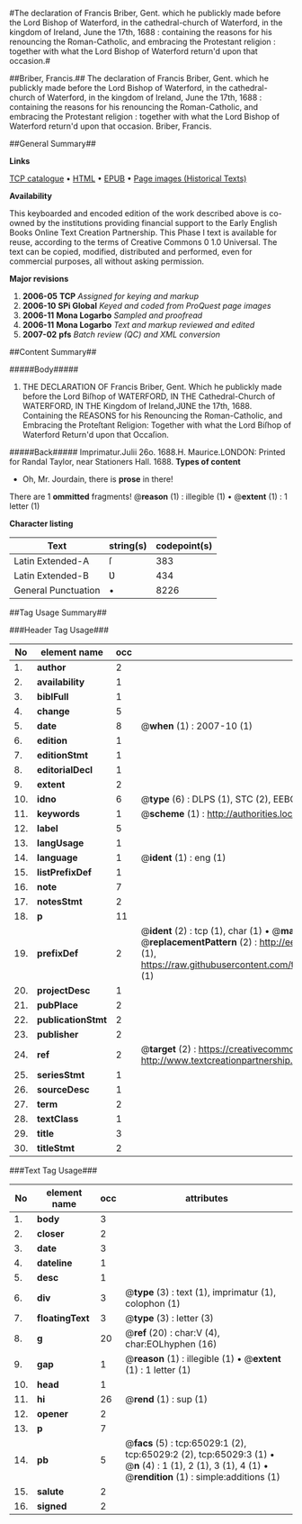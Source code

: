 #The declaration of Francis Briber, Gent. which he publickly made before the Lord Bishop of Waterford, in the cathedral-church of Waterford, in the kingdom of Ireland, June the 17th, 1688 : containing the reasons for his renouncing the Roman-Catholic, and embracing the Protestant religion : together with what the Lord Bishop of Waterford return'd upon that occasion.#

##Briber, Francis.##
The declaration of Francis Briber, Gent. which he publickly made before the Lord Bishop of Waterford, in the cathedral-church of Waterford, in the kingdom of Ireland, June the 17th, 1688 : containing the reasons for his renouncing the Roman-Catholic, and embracing the Protestant religion : together with what the Lord Bishop of Waterford return'd upon that occasion.
Briber, Francis.

##General Summary##

**Links**

[TCP catalogue](http://www.ota.ox.ac.uk/tcp/)  • 
[HTML](http://tei.it.ox.ac.uk/tcp/Texts-HTML/free/A29/A29359.html)  • 
[EPUB](http://tei.it.ox.ac.uk/tcp/Texts-EPUB/free/A29/A29359.epub) • 
[Page images (Historical Texts)](https://data.historicaltexts.jisc.ac.uk/view?pubId=eebo-12641935e&pageId=eebo-12641935e-65029-1)

**Availability**

This keyboarded and encoded edition of the
	       work described above is co-owned by the institutions
	       providing financial support to the Early English Books
	       Online Text Creation Partnership. This Phase I text is
	       available for reuse, according to the terms of Creative
	       Commons 0 1.0 Universal. The text can be copied,
	       modified, distributed and performed, even for
	       commercial purposes, all without asking permission.

**Major revisions**

1. __2006-05__ __TCP__ *Assigned for keying and markup*
1. __2006-10__ __SPi Global__ *Keyed and coded from ProQuest page images*
1. __2006-11__ __Mona Logarbo__ *Sampled and proofread*
1. __2006-11__ __Mona Logarbo__ *Text and markup reviewed and edited*
1. __2007-02__ __pfs__ *Batch review (QC) and XML conversion*

##Content Summary##

#####Body#####

1. THE DECLARATION OF Francis Briber, Gent. Which he publickly made before the Lord Biſhop of WATERFORD, IN THE Cathedral-Church of WATERFORD, IN THE Kingdom of Ireland,JƲNE the 17th, 1688.
Containing the REASONS for his Renouncing the Roman-Catholic, and Embracing the Proteſtant Religion: Together with what the Lord Biſhop of Waterford Return'd upon that Occaſion.

#####Back#####
Imprimatur.Julii 26o. 1688.H. Maurice.LONDON: Printed for Randal Taylor, near Stationers Hall. 1688.
**Types of content**

  * Oh, Mr. Jourdain, there is **prose** in there!

There are 1 **ommitted** fragments! 
 @__reason__ (1) : illegible (1)  •  @__extent__ (1) : 1 letter (1)

**Character listing**


|Text|string(s)|codepoint(s)|
|---|---|---|
|Latin Extended-A|ſ|383|
|Latin Extended-B|Ʋ|434|
|General Punctuation|•|8226|

##Tag Usage Summary##

###Header Tag Usage###

|No|element name|occ|attributes|
|---|---|---|---|
|1.|__author__|2||
|2.|__availability__|1||
|3.|__biblFull__|1||
|4.|__change__|5||
|5.|__date__|8| @__when__ (1) : 2007-10 (1)|
|6.|__edition__|1||
|7.|__editionStmt__|1||
|8.|__editorialDecl__|1||
|9.|__extent__|2||
|10.|__idno__|6| @__type__ (6) : DLPS (1), STC (2), EEBO-CITATION (1), OCLC (1), VID (1)|
|11.|__keywords__|1| @__scheme__ (1) : http://authorities.loc.gov/ (1)|
|12.|__label__|5||
|13.|__langUsage__|1||
|14.|__language__|1| @__ident__ (1) : eng (1)|
|15.|__listPrefixDef__|1||
|16.|__note__|7||
|17.|__notesStmt__|2||
|18.|__p__|11||
|19.|__prefixDef__|2| @__ident__ (2) : tcp (1), char (1)  •  @__matchPattern__ (2) : ([0-9\-]+):([0-9IVX]+) (1), (.+) (1)  •  @__replacementPattern__ (2) : http://eebo.chadwyck.com/downloadtiff?vid=$1&page=$2 (1), https://raw.githubusercontent.com/textcreationpartnership/Texts/master/tcpchars.xml#$1 (1)|
|20.|__projectDesc__|1||
|21.|__pubPlace__|2||
|22.|__publicationStmt__|2||
|23.|__publisher__|2||
|24.|__ref__|2| @__target__ (2) : https://creativecommons.org/publicdomain/zero/1.0/ (1), http://www.textcreationpartnership.org/docs/. (1)|
|25.|__seriesStmt__|1||
|26.|__sourceDesc__|1||
|27.|__term__|2||
|28.|__textClass__|1||
|29.|__title__|3||
|30.|__titleStmt__|2||


###Text Tag Usage###

|No|element name|occ|attributes|
|---|---|---|---|
|1.|__body__|3||
|2.|__closer__|2||
|3.|__date__|3||
|4.|__dateline__|1||
|5.|__desc__|1||
|6.|__div__|3| @__type__ (3) : text (1), imprimatur (1), colophon (1)|
|7.|__floatingText__|3| @__type__ (3) : letter (3)|
|8.|__g__|20| @__ref__ (20) : char:V (4), char:EOLhyphen (16)|
|9.|__gap__|1| @__reason__ (1) : illegible (1)  •  @__extent__ (1) : 1 letter (1)|
|10.|__head__|1||
|11.|__hi__|26| @__rend__ (1) : sup (1)|
|12.|__opener__|2||
|13.|__p__|7||
|14.|__pb__|5| @__facs__ (5) : tcp:65029:1 (2), tcp:65029:2 (2), tcp:65029:3 (1)  •  @__n__ (4) : 1 (1), 2 (1), 3 (1), 4 (1)  •  @__rendition__ (1) : simple:additions (1)|
|15.|__salute__|2||
|16.|__signed__|2||
